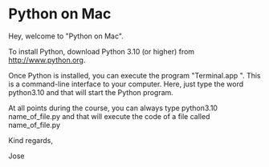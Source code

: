 # Python on Mac

Hey, welcome to "Python on Mac".

To install Python, download Python 3.10 (or higher) from http://www.python.org.

Once Python is installed, you can execute the program "Terminal.app ". This is a command-line interface to your computer. Here, just type the word python3.10 and that will start the Python program.

At all points during the course, you can always type python3.10 name_of_file.py and that will execute the code of a file called name_of_file.py

Kind regards,

Jose
